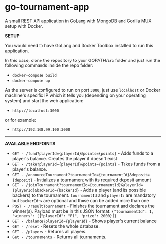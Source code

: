 # go-tournament-app
A small REST API application in GoLang with MongoDB and Gorilla MUX setup with Docker.

**SETUP**

You would need to have GoLang and Docker Toolbox installed to run this application.

In this case, clone the repository to your GOPATH/src folder and just run the following commands inside the repo folder:

* `docker-compose build`
* `docker-compose up`

As the server is configured to run on port `3000`, just use `localhost` or Docker machine's specific IP which it tells you (depending on your operating system) and start the web application:

* `http://localhost:3000`

or for example:
* `http://192.168.99.100:3000`

---

**AVAILABLE ENDPOINTS**
* `GET - /fund?playerId={playerId}&points={points}` - Adds funds to a player's balance. Creates the player if doesn't exist
* `GET - /take?playerId={playerId}&points={points}` - Takes funds from a player's balance.
* `GET - /announceTournament?tournamentId={tournamentId}&deposit={deposit}` - Initializes a tournament with its required deposit amount
* `GET - /joinTournament?tournamentId={tournamentId}&playerId={playerId}&backerId={backerId}` - Adds a player (and its possible backers) to the tournament. `tournamentId` and `playerId` are mandatory but `backerId`-s are optional and those can be added more than one
* `POST - /resultTournament` - Finishes the tournament and declares the winner(s). Payload must be in this JSON format: `{"tournamentId": 1, "winners": [{"playerId": "P1", "prize": 2000}]}
`
* `GET - /balance?playerId={playerId}` - Shows player's current balance
* `GET - /reset` - Resets the whole database.
* `GET - /players` - Returns all players.
* `Get - /tournaments` - Returns all tournaments.

